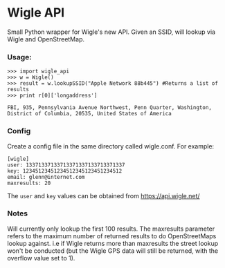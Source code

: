 # Wigle API

Small Python wrapper for Wigle's new API. Given an SSID, will lookup via Wigle and OpenStreetMap.

### Usage:
```
>>> import wigle_api
>>> w = Wigle()
>>> result = w.lookupSSID("Apple Network 88b445") #Returns a list of results
>>> print r[0]['longaddress']

FBI, 935, Pennsylvania Avenue Northwest, Penn Quarter, Washington, District of Columbia, 20535, United States of America
```

### Config
Create a config file in the same directory called wigle.conf. For example:
```
[wigle]
user: 13371337133713371337133713371337
key: 12345123451234512345123451234512
email: glenn@internet.com
maxresults: 20
```

The `user` and `key` values can be obtained from https://api.wigle.net/

### Notes
Will currently only lookup the first 100 results.
The maxresults parameter refers to the maximum number of returned results to do OpenStreetMaps lookup against. i.e if Wigle returns more than maxresults the street lookup won't be conducted (but the Wigle GPS data will still be returned, with the overflow value set to 1). 
